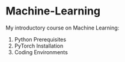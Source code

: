 # Machine-Learning
My introductory course on Machine Learning:
1. Python Prerequisites
2. PyTorch Installation
3. Coding Environments

